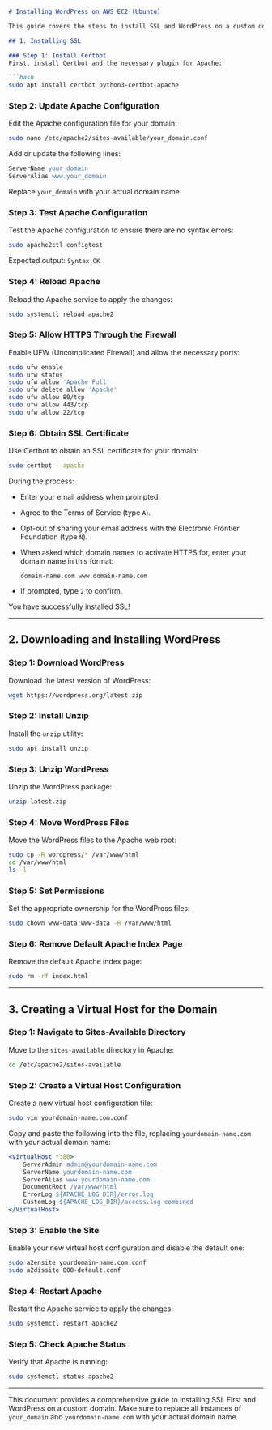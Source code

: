 ```markdown
# Installing WordPress on AWS EC2 (Ubuntu)

This guide covers the steps to install SSL and WordPress on a custom domain hosted on an AWS EC2 instance running Ubuntu.

## 1. Installing SSL

### Step 1: Install Certbot
First, install Certbot and the necessary plugin for Apache:

```bash
sudo apt install certbot python3-certbot-apache
```

### Step 2: Update Apache Configuration
Edit the Apache configuration file for your domain:

```bash
sudo nano /etc/apache2/sites-available/your_domain.conf
```

Add or update the following lines:

```apache
ServerName your_domain
ServerAlias www.your_domain
```

Replace `your_domain` with your actual domain name.

### Step 3: Test Apache Configuration
Test the Apache configuration to ensure there are no syntax errors:

```bash
sudo apache2ctl configtest
```

Expected output: `Syntax OK`

### Step 4: Reload Apache
Reload the Apache service to apply the changes:

```bash
sudo systemctl reload apache2
```

### Step 5: Allow HTTPS Through the Firewall
Enable UFW (Uncomplicated Firewall) and allow the necessary ports:

```bash
sudo ufw enable
sudo ufw status
sudo ufw allow 'Apache Full'
sudo ufw delete allow 'Apache'
sudo ufw allow 80/tcp
sudo ufw allow 443/tcp
sudo ufw allow 22/tcp
```

### Step 6: Obtain SSL Certificate
Use Certbot to obtain an SSL certificate for your domain:

```bash
sudo certbot --apache
```

During the process:
- Enter your email address when prompted.
- Agree to the Terms of Service (type `A`).
- Opt-out of sharing your email address with the Electronic Frontier Foundation (type `N`).
- When asked which domain names to activate HTTPS for, enter your domain name in this format:

  ```plaintext
  domain-name.com www.domain-name.com
  ```

- If prompted, type `2` to confirm.

You have successfully installed SSL!

---

## 2. Downloading and Installing WordPress

### Step 1: Download WordPress
Download the latest version of WordPress:

```bash
wget https://wordpress.org/latest.zip
```

### Step 2: Install Unzip
Install the `unzip` utility:

```bash
sudo apt install unzip
```

### Step 3: Unzip WordPress
Unzip the WordPress package:

```bash
unzip latest.zip
```

### Step 4: Move WordPress Files
Move the WordPress files to the Apache web root:

```bash
sudo cp -R wordpress/* /var/www/html
cd /var/www/html
ls -l
```

### Step 5: Set Permissions
Set the appropriate ownership for the WordPress files:

```bash
sudo chown www-data:www-data -R /var/www/html
```

### Step 6: Remove Default Apache Index Page
Remove the default Apache index page:

```bash
sudo rm -rf index.html
```

---

## 3. Creating a Virtual Host for the Domain

### Step 1: Navigate to Sites-Available Directory
Move to the `sites-available` directory in Apache:

```bash
cd /etc/apache2/sites-available
```

### Step 2: Create a Virtual Host Configuration
Create a new virtual host configuration file:

```bash
sudo vim yourdomain-name.com.conf
```

Copy and paste the following into the file, replacing `yourdomain-name.com` with your actual domain name:

```apache
<VirtualHost *:80>
    ServerAdmin admin@yourdomain-name.com
    ServerName yourdomain-name.com
    ServerAlias www.yourdomain-name.com
    DocumentRoot /var/www/html
    ErrorLog ${APACHE_LOG_DIR}/error.log
    CustomLog ${APACHE_LOG_DIR}/access.log combined
</VirtualHost>
```

### Step 3: Enable the Site
Enable your new virtual host configuration and disable the default one:

```bash
sudo a2ensite yourdomain-name.com.conf
sudo a2dissite 000-default.conf
```

### Step 4: Restart Apache
Restart the Apache service to apply the changes:

```bash
sudo systemctl restart apache2
```

### Step 5: Check Apache Status
Verify that Apache is running:

```bash
sudo systemctl status apache2
```

---

This document provides a comprehensive guide to installing SSL First and WordPress on a custom domain. Make sure to replace all instances of `your_domain` and `yourdomain-name.com` with your actual domain name.
```
